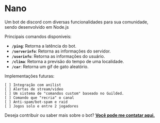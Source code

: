 # Nano
Um bot de discord com diversas funcionalidades para sua comunidade, sendo desenvolvido em Node.js

Principais comandos disponíveis:

- **`/ping`**: Retorna a latência do bot.
- **`/serverinfo`**: Retorna as informações do servidor.
- **`/userinfo`**: Retorna as informações do usuário.
- **`/clima`**: Retorna a previsão do tempo de uma localidade.
- **`/car`**: Retorna um gif de gato aleatório.

Implementações futuras:

```
[ ] Integração com anilist
[ ] Alertas de stream/video
[ ] Um sistema de "comandos custom" baseado no Guilded.
[ ] Comando que "recria" o canal
[ ] Anti-spam/bot-spam e raid
[ ] Jogos solo e entre 2 jogadores
```

Deseja contribuir ou saber mais sobre o bot?
[**Você pode me contatar aqui.**](mailto:ogustavone@gmail.com)